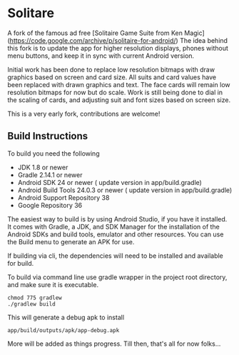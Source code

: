 # Solitare

A fork of the famous ad free 
[Solitaire Game Suite from Ken Magic] (https://code.google.com/archive/p/solitaire-for-android/)
The idea behind this fork is to update the app for higher resolution 
displays, phones without menu buttons, and keep it in sync with current 
Android version.

Initial work has been done to replace low resolution bitmaps with draw 
graphics based on screen and card size. All suits and card values have 
been replaced with drawn graphics and text. The face cards will remain 
low resolution bitmaps for now but do scale. Work is still being done to 
dial in the scaling of cards, and adjusting suit and font sizes based on 
screen size.

This is a very early fork, contributions are welcome!

## Build Instructions

To build you need the following

* JDK 1.8 or newer
* Gradle 2.14.1 or newer
* Android SDK 24 or newer ( update version in app/build.gradle)
* Android Build Tools 24.0.3 or newer ( update version in app/build.gradle)
* Android Support Repository 38
* Google Repository 36

The easiest way to build is by using Android Studio, if you have it 
installed. It comes with Gradle, a JDK, and SDK Manager for the 
installation of the Android SDKs and build tools, emulator and other 
resources. You can use the Build menu to generate an APK for use.

If building via cli, the dependencies will need to be installed and 
available for build.

To build via command line use gradle wrapper in the project root 
directory, and make sure it is executable.

```shell
chmod 775 gradlew
./gradlew build
```

This will generate a debug apk to install
```shell
app/build/outputs/apk/app-debug.apk
```

More will be added as things progress.
Till then, that's all for now folks...

